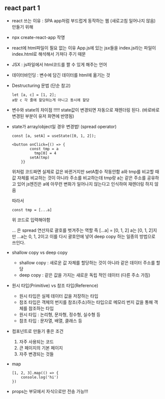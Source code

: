 ## react part 1



- react 쓰는 이유 : SPA
  							 app처럼 부드럽게 동작하는 웹 (새로고침 일어나지 않음) 만들기 위해



- npx create-react-app 작명



- react에 html파일이 필요 없는 이유
  App.js에 있는 jsx들을 index.js라는 파일이 index.html로 해석해서 가져다 주기 때문



- JSX : js파일에서 html코드를 짤 수 있게 해주는 언어



- 데이터바인딩 : 변수에 담긴 데이터를 html에 옮기는 것



- Destructuring 문법 (단순 참고)
  ```react
  let [a, c] = [1, 2];
  a랑 c 각 줄에 할당하는게 아니고 동시에 할당
  ```

  

- 변수와 state의 차이점 !!!!!
  state값이 변경되면 자동으로 재렌더링 된다.
  (바로바로 변경된 부분이 유저 화면에 반영됨)



- state가 array/object일 경우 변경법! (spread operator)
  ```react
  const [a, setA] = useState([0, 1, 2]);
  
  <button onClick={() => {
          const tmp = a
         	tmp[0] = 4
          setA(tmp)
      }}
  ```

  위처럼 코드짜면 실제로 값은 바뀐거지만 setA함수 작동안함
  a와 tmp를 비교할 때 값 자체를 비교하는 것이 아니라 주소를 비교하는데
  tmp랑 a는 같은 주소를 공유하고 있어
  js엔진은 a에 아무런 변화가 일어나지 않는다고 인식하여 재렌더링 하지 않음

  따라서 
  ```react
  const tmp = [...a]
  ```

  위 코드로 입력해야함

  ... 은 spread 연산자로
  괄호를 벗겨주는 역할 즉
  [...a] = [0, 1, 2]
  a는 [0, 1, 2]지만 ...a는 0, 1, 2이고 이를 다시 괄호안에 넣어
  deep copy 하는 일종의 방법으로 쓰인다.



- shallow copy vs deep copy
  - shallow copy : 새로운 값 자체를 할당하는 것이 아니라 같은 데이터 주소를 할당
  - deep copy : 같은 값을 가지는 새로운 독립 적인 데이터 (다른 주소 가짐)



- 원시 타입(Primitive) vs 참조 타입(Reference)
  - 원시 타입은 실제 데이터 값을 저장하는 타입
  - 참조 타입은 객체의 번지를 참조(주소)하는 타입으로 메모리 번지 값을 통해 
    객체를 참조하는 타입
  - 원시 타입 : 논리형, 문자형, 정수형, 실수형 등
  - 참조 타입 : 문자열, 배열, 클래스 등



- 컴포넌트로 만들기 좋은 조건
  1. 자주 사용되는 코드
  2. 큰 페이지의 기본 페이지
  3. 자주 변경되는 것들



- map
  ```react
  [1, 2, 3].map(() => {
      console.log('hi')
  })
  ```

  

- props는 부모에서 자식으로만 전송 가능!!!

